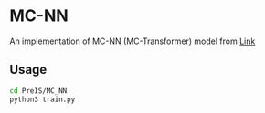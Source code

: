 # MC-NN

An implementation of MC-NN (MC-Transformer) model from [Link](https://arxiv.org/pdf/2306.05587.pdf)


## Usage

```bash
cd PreIS/MC_NN
python3 train.py
```
